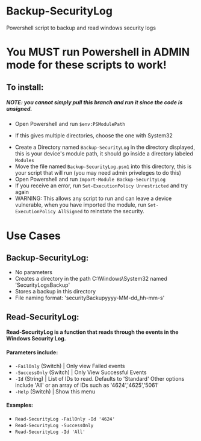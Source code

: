 # Backup-SecurityLog
Powershell script to backup and read windows security logs

# You MUST run Powershell in ADMIN mode for these scripts to work!

## To install: 
##### NOTE: you cannot simply pull this branch and run it since the code is unsigned.
- Open Powershell and run `$env:PSModulePath`
 * If this gives multiple directories, choose the one with System32
- Create a Directory named `Backup-SecurityLog` in the directory displayed, this is your device's module path, it should go inside a directory labeled `Modules`
- Move the file named `Backup-SecurityLog.psm1` into this directory, this is your script that will run (you may need admin priveleges to do this)
- Open Powershell and run `Import-Module Backup-SecurityLog`
- If you receive an error, run `Set-ExecutionPolicy Unrestricted` and try again
- WARNING: This allows any script to run and can leave a device vulnerable, when you have imported the module, run `Set-ExecutionPolicy AllSigned` to reinstate the security.

# Use Cases

## Backup-SecurityLog:
* No parameters
* Creates a directory in the path C:\Windows\System32 named 'SecurityLogsBackup'
* Stores a backup in this directory
* File naming format: 'securityBackupyyyy-MM-dd_hh-mm-s'

## Read-SecurityLog:
#### Read-SecurityLog is a function that reads through the events in the Windows Security Log.
#### Parameters include:
- `-FailOnly` (Switch)     | Only view Failed events
- `-SuccessOnly` (Switch)  | Only View Successful Events
- `-Id` (String)           | List of IDs to read. Defaults to 'Standard' Other options include 'All' or an array of IDs such as '4624','4625','5061'
- `-Help` (Switch)         | Show this menu

#### Examples:
- `Read-SecurityLog -FailOnly -Id '4624'`
- `Read-SecurityLog -SuccessOnly`
- `Read-SecurityLog -Id 'All'`
